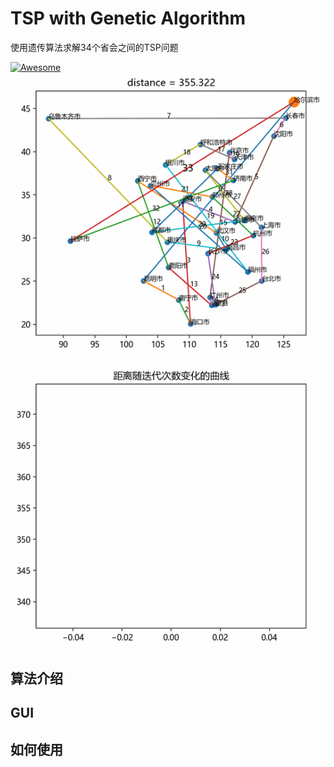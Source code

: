 # TSP with Genetic Algorithm
使用遗传算法求解34个省会之间的TSP问题

[![Awesome](https://cdn.rawgit.com/sindresorhus/awesome/d7305f38d29fed78fa85652e3a63e154dd8e8829/media/badge.svg)](https://github.com/xmhh/TSP_GA)
![demo](temp.gif)


##  算法介绍


##  GUI


##  如何使用